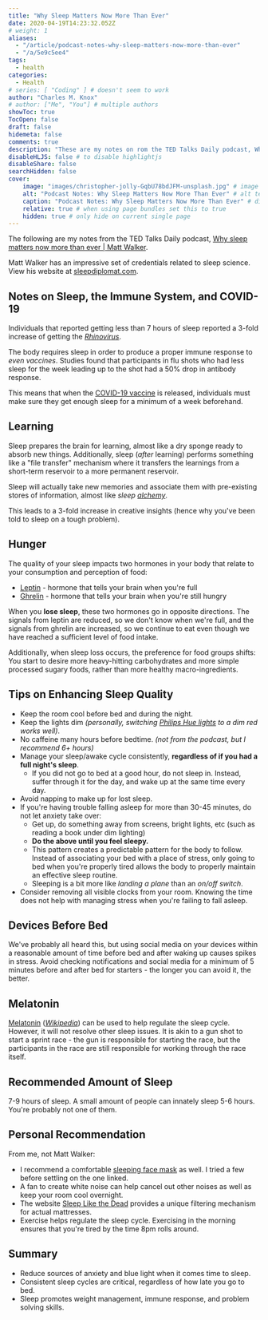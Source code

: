 ```yaml
---
title: "Why Sleep Matters Now More Than Ever"
date: 2020-04-19T14:23:32.052Z
# weight: 1
aliases:
  - "/article/podcast-notes-why-sleep-matters-now-more-than-ever"
  - "/a/5e9c5ee4"
tags:
  - health
categories:
  - Health
# series: [ "Coding" ] # doesn't seem to work
author: "Charles M. Knox"
# author: ["Me", "You"] # multiple authors
showToc: true
TocOpen: false
draft: false
hidemeta: false
comments: true
description: "These are my notes on rom the TED Talks Daily podcast, Why sleep matters now more than ever, by Matt Walker."
disableHLJS: false # to disable highlightjs
disableShare: false
searchHidden: false
cover:
    image: "images/christopher-jolly-GqbU78bdJFM-unsplash.jpg" # image path/url
    alt: "Podcast Notes: Why Sleep Matters Now More Than Ever" # alt text
    caption: "Podcast Notes: Why Sleep Matters Now More Than Ever" # display caption under cover
    relative: true # when using page bundles set this to true
    hidden: true # only hide on current single page
---
```


The following are my notes from the TED Talks Daily podcast, [Why sleep matters now more than ever | Matt Walker](https://open.spotify.com/episode/1jPMGB4vggny21di8nOnVz?si=2bShtVfzRSyND6-mTRUxhg).

Matt Walker has an impressive set of credentials related to sleep science. View his website at [sleepdiplomat.com](https://www.sleepdiplomat.com/).

## Notes on Sleep, the Immune System, and COVID-19

Individuals that reported getting less than 7 hours of sleep reported a 3-fold increase of getting the [_Rhinovirus_](https://en.wikipedia.org/wiki/Rhinovirus).

The body requires sleep in order to produce a proper immune response to _even vaccines_. Studies found that participants in flu shots who had less sleep for the week leading up to the shot had a 50% drop in antibody response.

This means that when the [COVID-19 vaccine](https://en.wikipedia.org/wiki/COVID-19_vaccine)  is released, individuals must make sure they get enough sleep for a minimum of a week beforehand.

## Learning

Sleep prepares the brain for learning, almost like a dry sponge ready to absorb new things. Additionally, sleep (_after_ learning) performs something like a "file transfer" mechanism where it transfers the learnings from a short-term reservoir to a more permanent reservoir.

Sleep will actually take new memories and associate them with pre-existing stores of information, almost like _sleep [alchemy](https://en.wikipedia.org/wiki/Alchemy)_.

This leads to a 3-fold increase in creative insights (hence why you've been told to sleep on a tough problem).

## Hunger

The quality of your sleep impacts two hormones in your body that relate to your consumption and perception of food:

* [Leptin](https://en.wikipedia.org/wiki/Leptin) - hormone that tells your brain when you're full
* [Ghrelin](https://en.wikipedia.org/wiki/Ghrelin) - hormone that tells your brain when you're still hungry

When you **lose sleep**, these two hormones go in opposite directions. The signals from leptin are reduced, so we don't know when we're full, and the signals from ghrelin are increased, so we continue to eat even though we have reached a sufficient level of food intake.

Additionally, when sleep loss occurs, the preference for food groups shifts: You start to desire more heavy-hitting carbohydrates and more simple processed sugary foods, rather than more healthy macro-ingredients.

## Tips on Enhancing Sleep Quality

* Keep the room cool before bed and during the night.
* Keep the lights dim *(personally, switching [Philips Hue lights](https://amzn.to/2ymE25b) to a dim red works well)*.
* No caffeine many hours before bedtime. _(not from the podcast, but I recommend 6+ hours)_
* Manage your sleep/awake cycle consistently, **regardless of if you had a full night's sleep**.
  * If you did not go to bed at a good hour, do not sleep in. Instead, suffer through it for the day, and wake up at the same time every day.
* Avoid napping to make up for lost sleep.
* If you're having trouble falling asleep for more than 30-45 minutes, do not let anxiety take over:
  * Get up, do something away from screens, bright lights, etc (such as reading a book under dim lighting)
  * **Do the above until you feel sleepy.**
  * This pattern creates a predictable pattern for the body to follow. Instead of associating your bed with a place of stress, only going to bed when you're properly tired allows the body to properly maintain an effective sleep routine.
  * Sleeping is a bit more like _landing a plane_ than an _on/off switch_.
* Consider removing all visible clocks from your room. Knowing the time does not help with managing stress when you're failing to fall asleep.

## Devices Before Bed

We've probably all heard this, but using social media on your devices within a reasonable amount of time before bed and after waking up causes spikes in stress. Avoid checking notifications and social media for a minimum of 5 minutes before and after bed for starters - the longer you can avoid it, the better.

## Melatonin

[Melatonin](https://amzn.to/2ypzye3) (*[Wikipedia](https://en.wikipedia.org/wiki/Melatonin)*) can be used to help regulate the sleep cycle. However, it will not resolve other sleep issues. It is akin to a gun shot to start a sprint race - the gun is responsible for starting the race, but the participants in the race are still responsible for working through the race itself.

## Recommended Amount of Sleep

7-9 hours of sleep. A small amount of people can innately sleep 5-6 hours. You're probably not one of them.

## Personal Recommendation

From me, not Matt Walker:

* I recommend a comfortable [sleeping face mask](https://amzn.to/2KdFbyC) as well. I tried a few before settling on the one linked.
* A fan to create white noise can help cancel out other noises as well as keep your room cool overnight.
* The website [Sleep Like the Dead](https://www.sleeplikethedead.com/) provides a unique filtering mechanism for actual mattresses.
* Exercise helps regulate the sleep cycle. Exercising in the morning ensures that you're tired by the time 8pm rolls around.

## Summary

* Reduce sources of anxiety and blue light when it comes time to sleep.
* Consistent sleep cycles are critical, regardless of how late you go to bed.
* Sleep promotes weight management, immune response, and problem solving skills.
